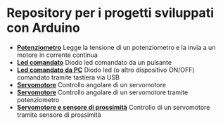 # Repository per i progetti sviluppati con Arduino

* **[Potenziometro](potenziometro)** Legge la tensione di un potenziometro e la invia a un motore in corrente continua
* **[Led comandato](led-pulsante)** Diodo led comandato da un pulsante
* **[Led comandato da PC](led)** Diodo led (o altro dispositivo ON/OFF) comandato tramite tastiera via USB
* **[Servomotore](servo)** Controllo angolare di un servomotore
* **[Servomotore](servo-pot)** Controllo angolare di un servomotore tramite potenziometro
* **[Servomotore e sensore di prossimità](telepass)** Controllo di un servomotore tramite sensore di prossimità
